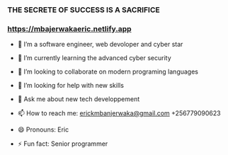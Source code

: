 ### THE SECRETE OF SUCCESS IS A SACRIFICE
### https://mbajerwakaeric.netlify.app
<!--
**MBAJERWAKAERIC/MBAJERWAKAERIC** is a ✨ _special_ ✨ repository because its `README.md` (this file) appears on your GitHub profile.
Here are some ideas to get you started:  
-->
- 🔭 I’m a software engineer, web devoloper and cyber star
- 🌱 I’m currently learning the advanced cyber security
- 👯 I’m looking to collaborate on modern programing languages 
- 🤔 I’m looking for help with new skills 
- 💬 Ask me about new tech developpement

- 📫 How to reach me: erickmbanjerwaka@gmail.com 
                      +256779090623
- 😄 Pronouns:        Eric
- ⚡ Fun fact:        Senior programmer


